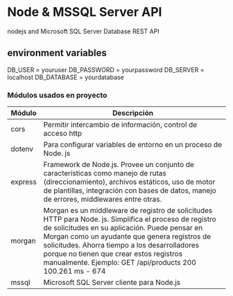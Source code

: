 # Node & MSSQL Server API
nodejs and Microsoft SQL Server Database REST API

## environment variables

DB_USER = youruser
DB_PASSWORD = yourpassword
DB_SERVER = localhost
DB_DATABASE = yourdatabase

### Módulos usados en proyecto


|  Módulo |  Descripción |
|---|---|
| cors |  Permitir intercambio de información,  control de acceso http |
| dotenv | Para configurar variables de entorno en un proceso de Node. js |
| express | Framework de Node.js. Provee un conjunto de características como manejo de rutas (direccionamiento), archivos estáticos, uso de motor de plantillas, integración con bases de datos, manejo de errores, middlewares entre otras. |
| morgan | Morgan es un middleware de registro de solicitudes HTTP para Node. js. Simplifica el proceso de registro de solicitudes en su aplicación. Puede pensar en Morgan como un ayudante que genera registros de solicitudes. Ahorra tiempo a los desarrolladores porque no tienen que crear estos registros manualmente. Ejemplo: GET /api/products 200 100.261 ms - 674|
| mssql | Microsoft SQL Server cliente para Node.js |
